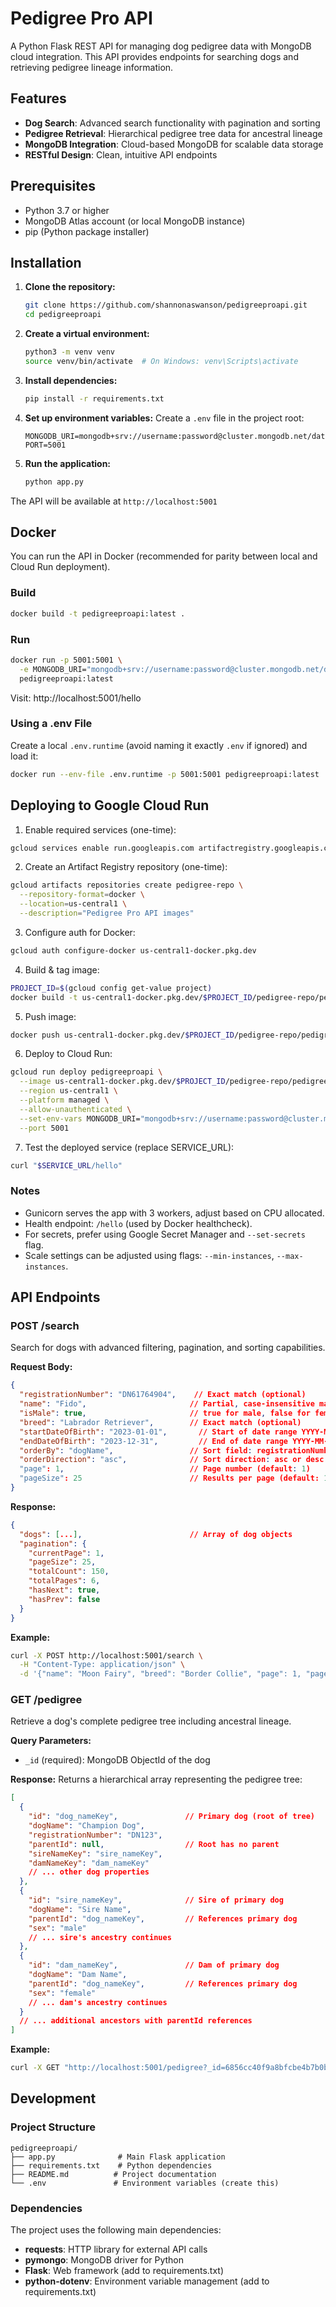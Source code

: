 # Pedigree Pro API

A Python Flask REST API for managing dog pedigree data with MongoDB cloud integration. This API provides endpoints for searching dogs and retrieving pedigree lineage information.

## Features

- **Dog Search**: Advanced search functionality with pagination and sorting
- **Pedigree Retrieval**: Hierarchical pedigree tree data for ancestral lineage
- **MongoDB Integration**: Cloud-based MongoDB for scalable data storage
- **RESTful Design**: Clean, intuitive API endpoints

## Prerequisites

- Python 3.7 or higher
- MongoDB Atlas account (or local MongoDB instance)
- pip (Python package installer)

## Installation

1. **Clone the repository:**
   ```bash
   git clone https://github.com/shannonaswanson/pedigreeproapi.git
   cd pedigreeproapi
   ```

2. **Create a virtual environment:**
   ```bash
   python3 -m venv venv
   source venv/bin/activate  # On Windows: venv\Scripts\activate
   ```

3. **Install dependencies:**
   ```bash
   pip install -r requirements.txt
   ```

4. **Set up environment variables:**
   Create a `.env` file in the project root:
   ```
   MONGODB_URI=mongodb+srv://username:password@cluster.mongodb.net/database
   PORT=5001
   ```

5. **Run the application:**
   ```bash
   python app.py
   ```

The API will be available at `http://localhost:5001`

## Docker

You can run the API in Docker (recommended for parity between local and Cloud Run deployment).

### Build
```bash
docker build -t pedigreeproapi:latest .
```

### Run
```bash
docker run -p 5001:5001 \
  -e MONGODB_URI="mongodb+srv://username:password@cluster.mongodb.net/database" \
  pedigreeproapi:latest
```

Visit: http://localhost:5001/hello

### Using a .env File
Create a local `.env.runtime` (avoid naming it exactly `.env` if ignored) and load it:
```bash
docker run --env-file .env.runtime -p 5001:5001 pedigreeproapi:latest
```

## Deploying to Google Cloud Run

1. Enable required services (one-time):
```bash
gcloud services enable run.googleapis.com artifactregistry.googleapis.com
```
2. Create an Artifact Registry repository (one-time):
```bash
gcloud artifacts repositories create pedigree-repo \
  --repository-format=docker \
  --location=us-central1 \
  --description="Pedigree Pro API images"
```
3. Configure auth for Docker:
```bash
gcloud auth configure-docker us-central1-docker.pkg.dev
```
4. Build & tag image:
```bash
PROJECT_ID=$(gcloud config get-value project)
docker build -t us-central1-docker.pkg.dev/$PROJECT_ID/pedigree-repo/pedigreeproapi:latest .
```
5. Push image:
```bash
docker push us-central1-docker.pkg.dev/$PROJECT_ID/pedigree-repo/pedigreeproapi:latest
```
6. Deploy to Cloud Run:
```bash
gcloud run deploy pedigreeproapi \
  --image us-central1-docker.pkg.dev/$PROJECT_ID/pedigree-repo/pedigreeproapi:latest \
  --region us-central1 \
  --platform managed \
  --allow-unauthenticated \
  --set-env-vars MONGODB_URI="mongodb+srv://username:password@cluster.mongodb.net/database" \
  --port 5001
```
7. Test the deployed service (replace SERVICE_URL):
```bash
curl "$SERVICE_URL/hello"
```

### Notes
* Gunicorn serves the app with 3 workers, adjust based on CPU allocated.
* Health endpoint: `/hello` (used by Docker healthcheck).
* For secrets, prefer using Google Secret Manager and `--set-secrets` flag.
* Scale settings can be adjusted using flags: `--min-instances`, `--max-instances`.

## API Endpoints

### POST /search

Search for dogs with advanced filtering, pagination, and sorting capabilities.

**Request Body:**
```json
{
  "registrationNumber": "DN61764904",    // Exact match (optional)
  "name": "Fido",                       // Partial, case-insensitive match (optional)
  "isMale": true,                       // true for male, false for female (optional)
  "breed": "Labrador Retriever",        // Exact match (optional)
  "startDateOfBirth": "2023-01-01",       // Start of date range YYYY-MM-DD (optional)
  "endDateOfBirth": "2023-12-31",         // End of date range YYYY-MM-DD (optional)
  "orderBy": "dogName",                 // Sort field: registrationNumber, dogName, dateOfBirth, breed (optional)
  "orderDirection": "asc",              // Sort direction: asc or desc (optional)
  "page": 1,                            // Page number (default: 1)
  "pageSize": 25                        // Results per page (default: 10, max: 1000)
}
```

**Response:**
```json
{
  "dogs": [...],                        // Array of dog objects
  "pagination": {
    "currentPage": 1,
    "pageSize": 25,
    "totalCount": 150,
    "totalPages": 6,
    "hasNext": true,
    "hasPrev": false
  }
}
```

**Example:**
```bash
curl -X POST http://localhost:5001/search \
  -H "Content-Type: application/json" \
  -d '{"name": "Moon Fairy", "breed": "Border Collie", "page": 1, "pageSize": 25}'
```

### GET /pedigree

Retrieve a dog's complete pedigree tree including ancestral lineage.

**Query Parameters:**
- `_id` (required): MongoDB ObjectId of the dog

**Response:**
Returns a hierarchical array representing the pedigree tree:
```json
[
  {
    "id": "dog_nameKey",               // Primary dog (root of tree)
    "dogName": "Champion Dog",
    "registrationNumber": "DN123",
    "parentId": null,                  // Root has no parent
    "sireNameKey": "sire_nameKey",
    "damNameKey": "dam_nameKey"
    // ... other dog properties
  },
  {
    "id": "sire_nameKey",              // Sire of primary dog
    "dogName": "Sire Name",
    "parentId": "dog_nameKey",         // References primary dog
    "sex": "male"
    // ... sire's ancestry continues
  },
  {
    "id": "dam_nameKey",               // Dam of primary dog
    "dogName": "Dam Name", 
    "parentId": "dog_nameKey",         // References primary dog
    "sex": "female"
    // ... dam's ancestry continues
  }
  // ... additional ancestors with parentId references
]
```

**Example:**
```bash
curl -X GET "http://localhost:5001/pedigree?_id=6856cc40f9a8bfcbe4b7b0b3"
```

## Development

### Project Structure
```
pedigreeproapi/
├── app.py              # Main Flask application
├── requirements.txt    # Python dependencies
├── README.md          # Project documentation
└── .env               # Environment variables (create this)
```

### Dependencies

The project uses the following main dependencies:
- **requests**: HTTP library for external API calls
- **pymongo**: MongoDB driver for Python
- **Flask**: Web framework (add to requirements.txt)
- **python-dotenv**: Environment variable management (add to requirements.txt)


